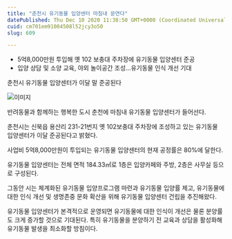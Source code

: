 ```yaml
---
title: "춘천시 유기동물 입양센터 마침내 문연다"
datePublished: Thu Dec 10 2020 11:38:50 GMT+0000 (Coordinated Universal Time)
cuid: cm701em91004508l52jcy3o50
slug: 609

---
```



- 5억8,000만원 투입해 옛 102 보충대 주차장에 유기동물 입양센터 준공
- 입양 상담 및 소양 교육, 야외 놀이공간 조성…유기동물 인식 개선 기대

춘천시 유기동물 입양센터가 이달 말 준공된다

![이미지](https://cdn.hashnode.com/res/hashnode/image/upload/v1739251446786/ed8a256d-89de-4e70-b8a8-4ab7733415e5.jpeg)

반려동물과 함께하는 행복한 도시 춘천에 마침내 유기동물 입양센터가 들어선다.

춘천시는 신북읍 용산리 231-21번지 옛 102보충대 주차장에 조성하고 있는 유기동물 입양센터가 이달 준공된다고 밝혔다.

사업비 5억8,000만원이 투입되는 유기동물 입양센터의 현재 공정률은 80%에 달한다.

유기동물 입양센터는 전체 면적 184.33㎡로 1층은 입양카페와 주방, 2층은 사무실 등으로 구성된다.

그동안 시는 체계화된 유기동물 입양프로그램 마련과 유기동물 입양률 제고, 유기동물에 대한 인식 개선 및 생명존중 문화 확산을 위해 유기동물 입양센터 건립을 추진해왔다.

유기동물 입양센터가 본격적으로 운영되면 유기동물에 대한 인식이 개선은 물론 분양률도 크게 증가할 것으로 기대된다. 특히 유기동물을 분양하기 전 교육과 상담을 활성화해 유기동물 발생을 최소화할 방침이다.